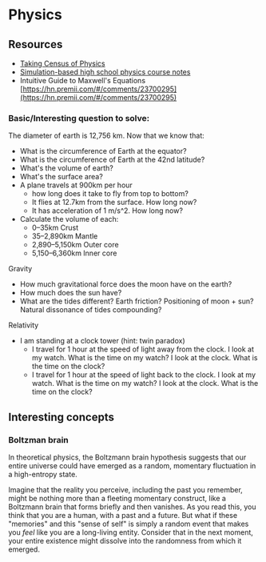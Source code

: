 # Physics

## Resources

- [Taking Census of Physics](https://hn.premii.com/#/article/19263393)
- [Simulation-based high school physics course notes](https://hn.premii.com/#/comments/22574441)
- Intuitive Guide to Maxwell's Equations [https://hn.premii.com/#/comments/23700295](https://hn.premii.com/#/comments/23700295)


### Basic/Interesting question to solve:

The diameter of earth is 12,756 km. Now that we know that:

- What is the circumference of Earth at the equator?
- What is the circumference of Earth at the 42nd latitude?
- What's the volume of earth?
- What's the surface area?
- A plane travels at 900km per hour 
  - how long does it take to fly from top to bottom? 
  - It flies at 12.7km from the surface. How long now?
  - It has acceleration of 1 m/s^2. How long now?
- Calculate the volume of each:
  - 0–35km 	Crust
  - 35–2,890km 	Mantle
  - 2,890–5,150km Outer core
  - 5,150–6,360km	Inner core 

Gravity
- How much gravitational force does the moon have on the earth?
- How much does the sun have?
- What are the tides different? Earth friction? Positioning of moon + sun? Natural dissonance of tides compounding?

Relativity
- I am standing at a clock tower (hint: twin paradox)
  - I travel for 1 hour at the speed of light away from the clock. I look at my watch. What is the time on my watch? I look at the clock. What is the time on the clock?
  - I travel for 1 hour at the speed of light back to the clock. I look at my watch. What is the time on my watch? I look at the clock. What is the time on the clock?



## Interesting concepts

### Boltzman brain

In theoretical physics, the Boltzmann brain hypothesis suggests that our entire universe could have emerged as a random, momentary fluctuation in a high-entropy state. 

Imagine that the reality you perceive, including the past you remember, might be nothing more than a fleeting momentary construct, like a Boltzmann brain that forms briefly and then vanishes. As you read this, you think that you are a human, with a past and a future. But what if these "memories" and this "sense of self" is simply a random event that makes you _feel_ like you are a long-living entity. Consider that in the next moment, your entire existence might dissolve into the randomness from which it emerged. 
